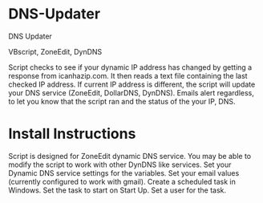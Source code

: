 # DNS-Updater
DNS Updater

VBscript, ZoneEdit, DynDNS

Script checks to see if your dynamic IP address has changed by getting a response from icanhazip.com. It then reads a text file containing the last checked IP address. If current IP address is different, the script will update your DNS service (ZoneEdit, DollarDNS, DynDNS). Emails alert regardless, to let you know that the script ran and the status of the your IP, DNS. 

# Install Instructions
Script is designed for ZoneEdit dynamic DNS service. You may be able to modify the script to work with other DynDNS like services. Set your Dynamic DNS service settings for the variables. Set your email values (currently configured to work with gmail).
Create a scheduled task in Windows. Set the task to start on Start Up. Set a user for the task. 

